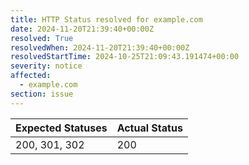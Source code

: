 ```yaml
---
title: HTTP Status resolved for example.com
date: 2024-11-20T21:39:40+00:00Z
resolved: True
resolvedWhen: 2024-11-20T21:39:40+00:00Z
resolvedStartTime: 2024-10-25T21:09:43.191474+00:00
severity: notice
affected:
  - example.com
section: issue
---
```


| Expected Statuses | Actual Status  |
|-------------------|----------------|
| 200, 301, 302 | 200 |
